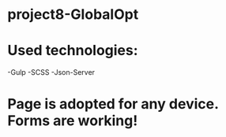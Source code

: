 # project8-GlobalOpt

# Used technologies:
-Gulp
-SCSS
-Json-Server

# Page is adopted for any device. Forms are working!
